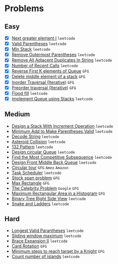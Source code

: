 # Problems

## Easy
- [x] [Next greater element I](https://leetcode.com/problems/next-greater-element-i/) `leetcode`
- [x] [Valid Parentheses](https://leetcode.com/problems/valid-parentheses/) `leetcode`
- [x] [Min Stack](https://leetcode.com/problems/min-stack/) `leetcode`
- [x] [Remove Outermost Parentheses](https://leetcode.com/problems/remove-outermost-parentheses/) `leetcode`
- [x] [Remove All Adjacent Duplicates In String](https://leetcode.com/problems/remove-all-adjacent-duplicates-in-string/) `leetcode`
- [x] [Number of Recent Calls](https://leetcode.com/problems/number-of-recent-calls/) `leetcode`
- [x] [Reverse First K elements of Queue](https://practice.geeksforgeeks.org/problems/reverse-first-k-elements-of-queue/1/) `GFG`
- [x] [Delete middle element of a stack](https://practice.geeksforgeeks.org/problems/delete-middle-element-of-a-stack/1/) `GFG`
- [x] [Inorder Traversal (Iterative)](https://practice.geeksforgeeks.org/problems/inorder-traversal-iterative/1/) `GFG`
- [x] [Preorder traversal (Iterative)](https://practice.geeksforgeeks.org/problems/preorder-traversal-iterative/1/) `GFG`
- [x] [Flood fill](https://leetcode.com/problems/flood-fill/) `leetcode`
- [x] [Implement Queue using Stacks](https://leetcode.com/problems/implement-queue-using-stacks/) `leetcode`
## Medium
- [Design a Stack With Increment Operation](https://leetcode.com/problems/design-a-stack-with-increment-operation/) `leetcode`
- [Minimum Add to Make Parentheses Valid](https://leetcode.com/problems/minimum-add-to-make-parentheses-valid/) `leetcode`
- [Decode String](https://leetcode.com/problems/decode-string/) `leetcode`
- [Asteroid Collision](https://leetcode.com/problems/asteroid-collision/) `leetcode`
- [132 Pattern](https://leetcode.com/problems/132-pattern/) `leetcode`
- [Design circular Queue](https://leetcode.com/problems/design-circular-queue/) `leetcode`
- [Find the Most Competitive Subsequence](https://leetcode.com/problems/find-the-most-competitive-subsequence/) `leetcode`
- [Design Front Middle Back Queue](https://leetcode.com/problems/design-front-middle-back-queue/) `leetcode`
- [Circular tour](https://practice.geeksforgeeks.org/problems/circular-tour/1) `GFG` `Amex` `Amazon`
- [Task Scheduler](https://leetcode.com/problems/task-scheduler/) `leetcode`
- [Stock span problem](https://practice.geeksforgeeks.org/problems/stock-span-problem-1587115621/1/) `GFG`
- [Max Rectangle](https://practice.geeksforgeeks.org/problems/max-rectangle/1/) `GFG`
- [The Celebrity Problem](https://practice.geeksforgeeks.org/problems/the-celebrity-problem/1/) `Google` `GFG`
- [Maximum Rectangular Area in a Histogram](https://practice.geeksforgeeks.org/problems/maximum-rectangular-area-in-a-histogram-1587115620/1/) `GFG`
- [Binary Tree Right Side View](https://leetcode.com/problems/binary-tree-right-side-view/) `leetcode`
- [Snake and Ladders](https://leetcode.com/problems/snakes-and-ladders/) `leetcode`

## Hard
- [Longest Valid Parantheses](https://leetcode.com/problems/longest-valid-parentheses/) `leetcode`
- [Sliding window maximum](https://leetcode.com/problems/sliding-window-maximum/) `leetcode`
- [Brace Expansion II](https://leetcode.com/problems/brace-expansion-ii/) `leetcode`
- [Card Rotation](https://practice.geeksforgeeks.org/problems/card-rotation5834/1/) `GFG`
- [Minimum steps to reach target by a Knight](https://www.geeksforgeeks.org/minimum-steps-reach-target-knight/) `GFG`
- [Count number of islands](https://leetcode.com/problems/number-of-islands/) `leetcode`
